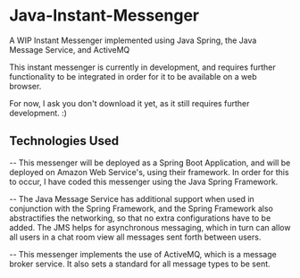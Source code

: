 # Java-Instant-Messenger
A WIP Instant Messenger implemented using Java Spring, the Java Message Service, and ActiveMQ 

This instant messenger is currently in development, and requires further functionality to be integrated in order for it to be
available on a web browser. 

For now, I ask you don't download it yet, as it still requires further development. :) 

## Technologies Used
-- This messenger will be deployed as a Spring Boot Application, and will be deployed on Amazon Web Service's, using their
framework. In order for this to occur, I have coded this messenger using the Java Spring Framework. 

-- The Java Message Service has additional support when used in conjunction with the Spring Framework, and the Spring Framework also abstractifies the 
networking, so that no extra configurations have to be added. The JMS helps for asynchronous 
messaging, which in turn can allow all users in a chat room view all messages sent forth between users. 

-- This messenger implements the use of ActiveMQ, which is a message broker service. 
It also sets a standard for all message types to be sent.
